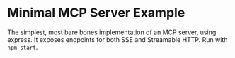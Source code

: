 # Minimal MCP Server Example

The simplest, most bare bones implementation of an MCP server, using express. It exposes endpoints for both SSE and Streamable HTTP. Run with `npm start`.
